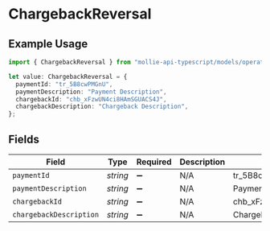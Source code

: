 # ChargebackReversal

## Example Usage

```typescript
import { ChargebackReversal } from "mollie-api-typescript/models/operations";

let value: ChargebackReversal = {
  paymentId: "tr_5B8cwPMGnU",
  paymentDescription: "Payment Description",
  chargebackId: "chb_xFzwUN4ci8HAmSGUACS4J",
  chargebackDescription: "Chargeback Description",
};
```

## Fields

| Field                     | Type                      | Required                  | Description               | Example                   |
| ------------------------- | ------------------------- | ------------------------- | ------------------------- | ------------------------- |
| `paymentId`               | *string*                  | :heavy_minus_sign:        | N/A                       | tr_5B8cwPMGnU             |
| `paymentDescription`      | *string*                  | :heavy_minus_sign:        | N/A                       | Payment Description       |
| `chargebackId`            | *string*                  | :heavy_minus_sign:        | N/A                       | chb_xFzwUN4ci8HAmSGUACS4J |
| `chargebackDescription`   | *string*                  | :heavy_minus_sign:        | N/A                       | Chargeback Description    |